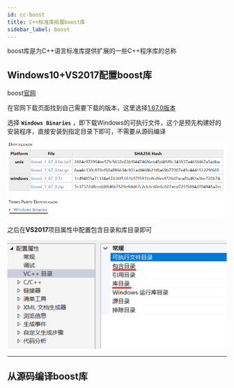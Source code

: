 ```yaml
---
id: cc-boost
title: C++标准库拓展boost库
sidebar_label: boost
---
```


boost库是为C++语言标准库提供扩展的一些C++程序库的总称

## Windows10+VS2017配置boost库
boost[官网](https://www.boost.org/)

在官网下载页面找到自己需要下载的版本，这里选择[1.67.0版本](https://www.boost.org/users/history/version_1_67_0.html)

选择 **`Windows Binaries`** ，即下载Windows的可执行文件，这个是预先构建好的安装程序，直接安装到指定目录下即可，不需要从源码编译

![](https://raw.githubusercontent.com/rcxxx/my-img/main/img/screenshot/download-boost.png)

之后在**VS2017**项目属性中配置包含目录和库目录即可

![](https://raw.githubusercontent.com/rcxxx/my-img/main/img/screenshot/vs2017-config-boost.png)

---
## 从源码编译boost库